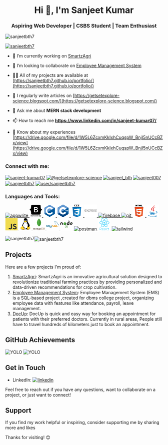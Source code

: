 <h1 align="center">Hi 👋, I'm Sanjeet Kumar</h1>
<h3 align="center">Aspiring Web Developer | CSBS Student | Team Enthusiast</h3>

<p align="left"> <img src="https://komarev.com/ghpvc/?username=sanjeetbth7&label=Profile%20views&color=0e75b6&style=flat" alt="sanjeetbth7" /> </p>

<p align="left"> <a href="https://github.com/ryo-ma/github-profile-trophy"><img src="https://github-profile-trophy.vercel.app/?username=sanjeetbth7" alt="sanjeetbth7" /></a> </p>

- 🔭 I’m currently working on [SmartzAgri](https://github.com/sanjeetbth7/SmartzAgri)

- 👯 I’m looking to collaborate on [Employee Management System](https://github.com/sanjeetbth7/Employee-Management-System)

- 👨‍💻 All of my projects are available at [https://sanjeetbth7.github.io/portfolio/](https://sanjeetbth7.github.io/portfolio/)

- 📝 I regularly write articles on [https://getsetexplore-science.blogspot.com/](https://getsetexplore-science.blogspot.com/)

- 💬 Ask me about **MERN stack development**

- 📫 How to reach me **https://www.linkedin.com/in/sanjeet-kumar07/**

- 📄 Know about my experiences [https://drive.google.com/file/d/1W5L6ZcxmKkIxhCuqspW_BnjI5nUCcBZx/view](https://drive.google.com/file/d/1W5L6ZcxmKkIxhCuqspW_BnjI5nUCcBZx/view)

<h3 align="left">Connect with me:</h3>
<p align="left">
<a href="https://linkedin.com/in/sanjeet-kumar07" target="_blank"><img align="center" src="https://raw.githubusercontent.com/rahuldkjain/github-profile-readme-generator/master/src/images/icons/Social/linked-in-alt.svg" alt="sanjeet-kumar07" height="30" width="40" /></a>
<a href="https://www.youtube.com/@getsetexplore-science" target="_blank"><img align="center" src="https://raw.githubusercontent.com/rahuldkjain/github-profile-readme-generator/master/src/images/icons/Social/youtube.svg" alt="@getsetexplore-science" height="30" width="40" /></a>
<a href="https://www.codechef.com/users/sanjeet_bth" target="_blank"><img align="center" src="https://cdn.jsdelivr.net/npm/simple-icons@3.1.0/icons/codechef.svg" alt="sanjeet_bth" height="30" width="40" /></a>
<a href="https://codeforces.com/profile/sanjeet007" target="_blank"><img align="center" src="https://raw.githubusercontent.com/rahuldkjain/github-profile-readme-generator/master/src/images/icons/Social/codeforces.svg" alt="sanjeet007" height="30" width="40" /></a>
<a href="https://www.leetcode.com/sanjeetbth7" target="_blank"><img align="center" src="https://raw.githubusercontent.com/rahuldkjain/github-profile-readme-generator/master/src/images/icons/Social/leet-code.svg" alt="sanjeetbth7" height="30" width="40" /></a>
<a href="https://auth.geeksforgeeks.org/user/sanjeetbth7" target="_blank"><img align="center" src="https://raw.githubusercontent.com/rahuldkjain/github-profile-readme-generator/master/src/images/icons/Social/geeks-for-geeks.svg" alt="user/sanjeetbth7" height="30" width="40" /></a>
</p>

<h3 align="left">Languages and Tools:</h3>
<p align="left"> <a href="https://appwrite.io" target="_blank" rel="noreferrer"> <img src="https://www.vectorlogo.zone/logos/appwriteio/appwriteio-icon.svg" alt="appwrite" width="40" height="40"/> </a> <a href="https://getbootstrap.com" target="_blank" rel="noreferrer"> <img src="https://raw.githubusercontent.com/devicons/devicon/master/icons/bootstrap/bootstrap-plain-wordmark.svg" alt="bootstrap" width="40" height="40"/> </a> <a href="https://www.cprogramming.com/" target="_blank" rel="noreferrer"> <img src="https://raw.githubusercontent.com/devicons/devicon/master/icons/c/c-original.svg" alt="c" width="40" height="40"/> </a> <a href="https://www.w3schools.com/cpp/" target="_blank" rel="noreferrer"> <img src="https://raw.githubusercontent.com/devicons/devicon/master/icons/cplusplus/cplusplus-original.svg" alt="cplusplus" width="40" height="40"/> </a> <a href="https://www.w3schools.com/css/" target="_blank" rel="noreferrer"> <img src="https://raw.githubusercontent.com/devicons/devicon/master/icons/css3/css3-original-wordmark.svg" alt="css3" width="40" height="40"/> </a> <a href="https://expressjs.com" target="_blank" rel="noreferrer"> <img src="https://raw.githubusercontent.com/devicons/devicon/master/icons/express/express-original-wordmark.svg" alt="express" width="40" height="40"/> </a> <a href="https://firebase.google.com/" target="_blank" rel="noreferrer"> <img src="https://www.vectorlogo.zone/logos/firebase/firebase-icon.svg" alt="firebase" width="40" height="40"/> </a> <a href="https://git-scm.com/" target="_blank" rel="noreferrer"> <img src="https://www.vectorlogo.zone/logos/git-scm/git-scm-icon.svg" alt="git" width="40" height="40"/> </a> <a href="https://www.w3.org/html/" target="_blank" rel="noreferrer"> <img src="https://raw.githubusercontent.com/devicons/devicon/master/icons/html5/html5-original-wordmark.svg" alt="html5" width="40" height="40"/> </a> <a href="https://www.java.com" target="_blank" rel="noreferrer"> <img src="https://raw.githubusercontent.com/devicons/devicon/master/icons/java/java-original.svg" alt="java" width="40" height="40"/> </a> <a href="https://developer.mozilla.org/en-US/docs/Web/JavaScript" target="_blank" rel="noreferrer"> <img src="https://raw.githubusercontent.com/devicons/devicon/master/icons/javascript/javascript-original.svg" alt="javascript" width="40" height="40"/> </a> <a href="https://www.linux.org/" target="_blank" rel="noreferrer"> <img src="https://raw.githubusercontent.com/devicons/devicon/master/icons/linux/linux-original.svg" alt="linux" width="40" height="40"/> </a> <a href="https://www.mongodb.com/" target="_blank" rel="noreferrer"> <img src="https://raw.githubusercontent.com/devicons/devicon/master/icons/mongodb/mongodb-original-wordmark.svg" alt="mongodb" width="40" height="40"/> </a> <a href="https://www.mysql.com/" target="_blank" rel="noreferrer"> <img src="https://raw.githubusercontent.com/devicons/devicon/master/icons/mysql/mysql-original-wordmark.svg" alt="mysql" width="40" height="40"/> </a> <a href="https://nodejs.org" target="_blank" rel="noreferrer"> <img src="https://raw.githubusercontent.com/devicons/devicon/master/icons/nodejs/nodejs-original-wordmark.svg" alt="nodejs" width="40" height="40"/> </a> <a href="https://postman.com" target="_blank" rel="noreferrer"> <img src="https://www.vectorlogo.zone/logos/getpostman/getpostman-icon.svg" alt="postman" width="40" height="40"/> </a> <a href="https://reactjs.org/" target="_blank" rel="noreferrer"> <img src="https://raw.githubusercontent.com/devicons/devicon/master/icons/react/react-original-wordmark.svg" alt="react" width="40" height="40"/> </a> <a href="https://tailwindcss.com/" target="_blank" rel="noreferrer"> <img src="https://www.vectorlogo.zone/logos/tailwindcss/tailwindcss-icon.svg" alt="tailwind" width="40" height="40"/> </a> </p>

<img align="left" src="https://github-readme-stats.vercel.app/api/top-langs?username=sanjeetbth7&show_icons=true&layout=compact" alt="sanjeetbth7" />

<img align="center" src="https://github-readme-stats.vercel.app/api?username=sanjeetbth7&show_icons=true" alt="sanjeetbth7" />



## Projects

Here are a few projects I'm proud of:

1. [SmartzAgri](https://github.com/sanjeetbth7/SmartzAgri): SmartzAgri is an innovative agricultural solution designed to revolutionize traditional farming practices by providing personalized and data-driven recommendations for crop cultivation.
2. [Employee Management System](https://github.com/sanjeetbth7/Employee-Management-System): Employee Management System (EMS) is a SQL-based project ,created for dbms college project, organizing employee data with features like attendance, payroll, leave management.
3. [DocUp](https://github.com/sanjeetbth7/DocUp): DocUp is quick and easy way for booking an appointment for patients with their preferred doctors. Currently in rural areas, People still have to travel hundreds of kilometers just to book an appointment.

## GitHub Achievements
<img src="https://github.githubassets.com/assets/yolo-default-be0bbff04951.png" alt="YOLO" width="50" height="50"> <img src="https://github.githubassets.com/assets/pull-shark-default-498c279a747d.png" alt="YOLO" width="50" height="50">


## Get in Touch

- LinkedIn: <a href="https://www.linkedin.com/in/sanjeet-kumar07/"><img width="24" height="24" src="https://img.icons8.com/color/48/linkedin.png" alt="linkedin"/></a>

Feel free to reach out if you have any questions, want to collaborate on a project, or just want to connect!

## Support

If you find my work helpful or inspiring, consider supporting me by sharing more and likes

Thanks for visiting! 😊
